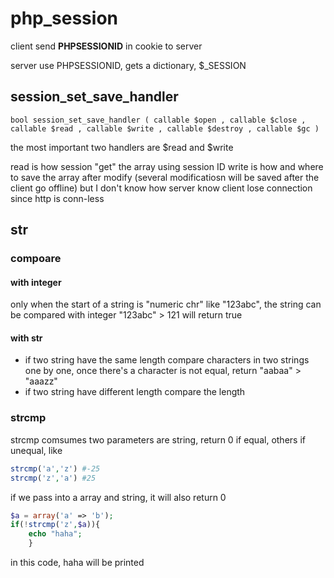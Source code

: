 # php\_session

client send **PHPSESSIONID** in cookie to server

server use PHPSESSIONID, gets a dictionary, $\_SESSION

## session\_set\_save\_handler

`bool session_set_save_handler ( callable $open , callable $close , callable $read , callable $write , callable $destroy , callable $gc )`

the most important two handlers are $read and $write

read is how session "get" the array using session ID write is how and where to save the array after modify \(several modificatiosn will be saved after the client go offline\) but I don't know how server know client lose connection since http is conn-less

## str

### compoare

#### with integer

only when the start of a string is "numeric chr" like "123abc", the string can be compared with integer "123abc" &gt; 121 will return true

#### with str

* if two string have the same length compare characters in two strings one by one, once there's a character is not equal, return "aabaa" &gt; "aaazz"
* if two string have different length compare the length

### strcmp

strcmp comsumes two parameters are string, return 0 if equal, others if unequal, like

```php
strcmp('a','z') #-25
strcmp('z','a') #25
```

if we pass into a array and string, it will also return 0

```php
$a = array('a' => 'b');
if(!strcmp('z',$a)){
    echo "haha";
    }
```

in this code, haha will be printed

